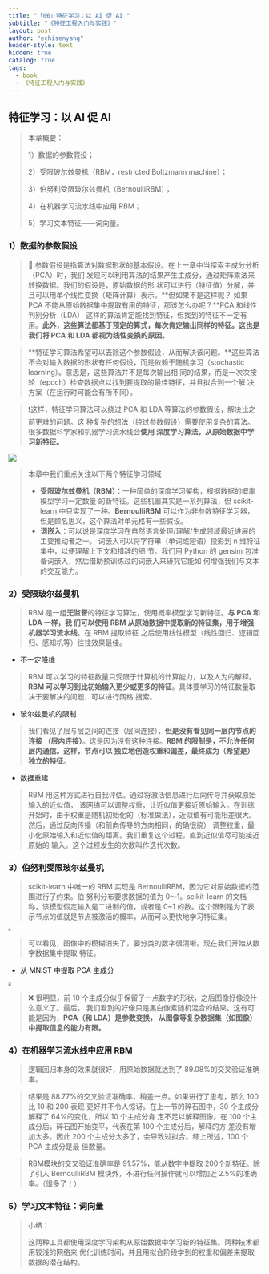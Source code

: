 ```yaml
---
title: "「06」特征学习：以 AI 促 AI "
subtitle: "《特征工程入门与实践》"
layout: post
author: "echisenyang"
header-style: text
hidden: true
catalog: true
tags:
  - book
  - 《特征工程入门与实践》
---
```




## 特征学习：以 AI 促 AI 

> 本章概要：
>
> 1）数据的参数假设； 
>
> 2）受限玻尔兹曼机（RBM，restricted Boltzmann machine）； 
>
> 3）伯努利受限玻尔兹曼机（BernoulliRBM）； 
>
> 4）在机器学习流水线中应用 RBM； 
>
> 5）学习文本特征——词向量。

### 1）数据的参数假设

> 🚫 参数假设是指算法对数据形状的基本假设。在上一章中当探索主成分分析（PCA）时，我们 发现可以利用算法的结果产生主成分，通过矩阵乘法来转换数据。我们的假设是，原始数据的形 状可以进行（特征值）分解，并且可以用单个线性变换（矩阵计算）表示。**但如果不是这样呢？ 如果 PCA 不能从原始数据集中提取有用的特征，那该怎么办呢？**PCA 和线性判别分析（LDA） 这样的算法肯定能找到特征，但找到的特征不一定有用。**此外，这些算法都基于预定的算式，每次肯定输出同样的特征。这也是我们将 PCA 和 LDA 都视为线性变换的原因。**

> **特征学习算法希望可以去除这个参数假设，从而解决该问题。**这些算法不会对输入数据的形状有任何假设，而是依赖于随机学习（stochastic learning）。意思是，这些算法并不是每次输出相 同的结果，而是一次次按轮（epoch）检查数据点以找到要提取的最佳特征，并且拟合到一个解 决方案（在运行时可能会有所不同）。

> ❗️这样，特征学习算法可以绕过 PCA 和 LDA 等算法的参数假设，解决比之前更难的问题。这 种复杂的想法（绕过参数假设）需要使用复杂的算法。很多数据科学家和机器学习流水线会**使用 深度学习算法，从原始数据中学习新特征。**

![](https://gitee.com/echisenyang/GiteeForUpicUse/raw/master/uPic/ZP9xT2.png)

> 本章中我们重点关注以下两个特征学习领域
>
> - **受限玻尔兹曼机（RBM）**：一种简单的深度学习架构，根据数据的概率模型学习一定数量 的新特征。这些机器其实是一系列算法，但 scikit-learn 中只实现了一种。**BernoulliRBM** 可以作为非参数特征学习器，但是顾名思义，这个算法对单元格有一些假设。 
> - **词嵌入**：可以说是深度学习在自然语言处理/理解/生成领域最近进展的主要推动者之一。 词嵌入可以将字符串（单词或短语）投影到 n 维特征集中，以便理解上下文和措辞的细 节。我们用 Python 的 gensim 包准备词嵌入，然后借助预训练过的词嵌入来研究它能如 何增强我们与文本的交互能力。

### 2）受限玻尔兹曼机

> RBM 是一组**无监督**的特征学习算法，使用概率模型学习新特征。**与 PCA 和 LDA 一样，我 们可以使用 RBM 从原始数据中提取新的特征集，用于增强机器学习流水线**。在 RBM 提取特征 之后使用线性模型（线性回归、逻辑回归、感知机等）往往效果最佳。

- 不一定降维

> RBM 可以学习的特征数量只受限于计算机的计算能力，以及人为的解释。**RBM 可以学习到比初始输入更少或更多的特征**。具体要学习的特征数量取决于要解决的问题，可以进行网格 搜索。

- 玻尔兹曼机的限制

> 我们看见了层与层之间的连接（层间连接），**但是没有看见同一层内节点的连接 （层内连接）**。这是因为没有这种连接。**RBM 的限制是，不允许任何层内通信。这样，节点可以 独立地创造权重和偏差，最终成为（希望是）独立的特征**。

- 数据重建

> RBM 用这种方式进行自我评估。通过将激活信息进行后向传导并获取原始输入的近似值， 该网络可以调整权重，让近似值更接近原始输入。在训练开始时，由于权重是随机初始化的（标准做法），近似值有可能相差很大。然后，通过反向传播（和前向传导的方向相同，的确很绕） 调整权重，最小化原始输入和近似值的距离。我们重复这个过程，直到近似值尽可能接近原始的 输入。这个过程发生的次数叫作迭代次数。

### 3）伯努利受限玻尔兹曼机

> scikit-learn 中唯一的 RBM 实现是 BernoulliRBM，因为它对原始数据的范围进行了约束。伯 努利分布要求数据的值为 0～1。scikit-learn 的文档称，该模型假定输入是二进制的值，或者是 0~1 的数。这个限制是为了表示节点的值就是节点被激活的概率，从而可以更快地学习特征集。

<img src="https://gitee.com/echisenyang/GiteeForUpicUse/raw/master/uPic/Vc43aJ.png" style="zoom:33%;" />

> 可以看见，图像中的模糊消失了，要分类的数字很清晰。现在我们开始从数字数据集中提取 特征。

- 从 MNIST 中提取 PCA 主成分

<img src="/Users/yangjiale/Library/Application Support/typora-user-images/image-20200329201807037.png" style="zoom:40%;" />

> ❌ 很明显，前 10 个主成分似乎保留了一点数字的形状，之后图像好像没什么意义了。最后， 我们看到的好像只是黑白像素随机混合的结果。这有可能是因为，**PCA（和 LDA）是参数变换， 从图像等复杂数据集（如图像）中提取信息的能力有限。**

### 4）在机器学习流水线中应用 RBM

> 逻辑回归本身的效果就很好，用原始数据就达到了 89.08%的交叉验证准确率。

> 结果是 88.77%的交叉验证准确率，稍差一点。如果进行了思考，那么 100 比 10 和 200 表现 更好并不令人惊讶。在上一节的碎石图中，30 个主成分解释了 64%的变化，所以 10 个主成分肯 定不足以解释图像。在 100 个主成分后，碎石图开始变平，代表在第 100 个主成分后，解释的方 差没有增加太多。因此 200 个主成分太多了，会导致过拟合。综上所述，100 个 PCA 主成分是最 佳数量。

> RBM模块的交叉验证准确率是 91.57%，能从数字中提取 200个新特征。除了引入 BernoulliRBM 模块外，不进行任何操作就可以增加近 2.5%的准确率。（很多了！）

### 5）学习文本特征：词向量

> 小结：
>
> 这两种工具都使用深度学习架构从原始数据中学习新的特征集。两种技术都用较浅的网络来 优化训练时间，并且用拟合阶段学到的权重和偏差来提取数据的潜在结构。




